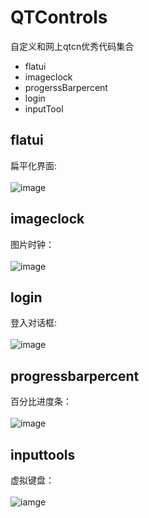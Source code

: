 # QTControls
自定义和网上qtcn优秀代码集合<br>
* flatui
* imageclock
* progerssBarpercent
* login
* inputTool

## flatui
扁平化界面:<br> 
<br> 
![image](https://github.com/LG5A-104/QTControls/blob/master/flatui/flatui.png)

## imageclock
图片时钟：<br>
<br>
![image](https://github.com/LG5A-104/QTControls/blob/master/imageclock/image.png)

## login
登入对话框:<br>
<br>
![image](https://github.com/LG5A-104/QTControls/blob/master/login/loginWidget.png)

## progressbarpercent
百分比进度条：<br>
<br>
![image](https://github.com/LG5A-104/QTControls/blob/master/progressbarpercent/progerssbar.png)

## inputtools
虚拟键盘：<br>
<br>
![iamge](https://github.com/LG5A-104/QTControls/blob/master/InputTool/input.png)
